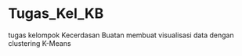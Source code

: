 # Tugas_Kel_KB

tugas kelompok Kecerdasan Buatan membuat visualisasi data dengan clustering K-Means
